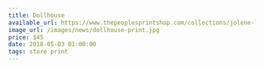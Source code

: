 ```yaml
---
title: Dollhouse
available_url: https://www.thepeoplesprintshop.com/collections/jolene-lai/products/dollhouse
image_url: /images/news/dollhouse-print.jpg
price: $45
date: 2018-05-03 01:00:00
tags: store print 
---
```

